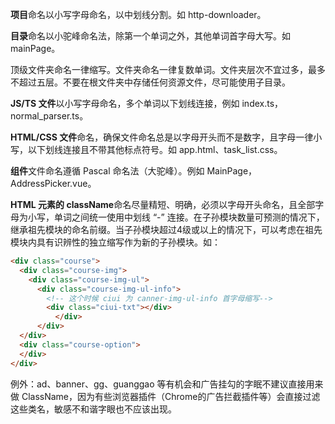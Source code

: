 **项目**命名以小写字母命名，以中划线分割。如 http-downloader。

**目录**命名以小驼峰命名法，除第一个单词之外，其他单词首字母大写。如 mainPage。

顶级文件夹命名一律缩写。文件夹命名一律复数单词。文件夹层次不宜过多，最多不超过五层。不要在根文件夹中存储任何资源文件，尽可能使用子目录。

**JS/TS 文件**以小写字母命名，多个单词以下划线连接，例如 index.ts，normal_parser.ts。

**HTML/CSS 文件**命名，确保文件命名总是以字母开头而不是数字，且字母一律小写，以下划线连接且不带其他标点符号。如 app.html、task_list.css。

**组件**文件命名遵循 Pascal 命名法（大驼峰）。例如 MainPage，AddressPicker.vue。

**HTML 元素的 className**命名尽量精短、明确，必须以字母开头命名，且全部字母为小写，单词之间统一使用中划线 “-” 连接。在子孙模块数量可预测的情况下，继承祖先模块的命名前缀。当子孙模块超过4级或以上的情况下，可以考虑在祖先模块内具有识辨性的独立缩写作为新的子孙模块。如：

```html
<div class="course">
  <div class="course-img">
    <div class="course-img-ul">
      <div class="course-img-ul-info">
        <!-- 这个时候 ciui 为 canner-img-ul-info 首字母缩写-->
        <div class="ciui-txt"></div>
          </div>
      </div>
  </div>
  <div class="course-option">
  </div>
</div>
```

例外：ad、banner、gg、guanggao 等有机会和广告挂勾的字眠不建议直接用来做 ClassName，因为有些浏览器插件（Chrome的广告拦截插件等）会直接过滤这些类名，敏感不和谐字眼也不应该出现。